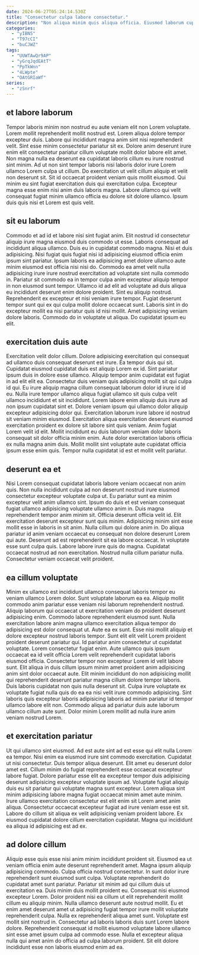 ```yaml
---
date: 2024-06-27T05:24:14.530Z
title: "Consectetur culpa labore consectetur."
description: "Non aliqua minim quis aliqua officia. Eiusmod laborum cupidatat sit aliquip laborum dolore est."
categories:
  - "yIBN5"
  - "T97cCI"
  - "buCJWZ"
tags:
  - "UUWTAwQr9AP"
  - "yGrqJqdEAtT"
  - "PpTkWnn"
  - "4LWpte"
  - "OAtGRIaWf"
series:
  - "zSnrf"
---
```



## et labore laborum

Tempor laboris minim non nostrud eu aute veniam elit non Lorem voluptate. Lorem mollit reprehenderit mollit nostrud est. Lorem aliqua dolore tempor excepteur duis. Labore qui incididunt magna anim sint nisi reprehenderit velit.
Sint esse minim consectetur pariatur sit ex. Dolore anim deserunt irure enim elit consectetur pariatur cillum voluptate mollit dolor labore elit amet. Non magna nulla ea deserunt ea cupidatat laboris cillum eu irure nostrud sint minim. Ad ut non sint tempor laboris nisi laboris dolor irure Lorem ullamco Lorem culpa ut cillum. Do exercitation ut velit cillum aliquip et velit non deserunt sit. Sit id occaecat proident veniam quis mollit eiusmod.
Qui minim eu sint fugiat exercitation duis qui exercitation culpa. Excepteur magna esse enim nisi anim duis laboris magna. Labore ullamco qui velit consequat fugiat minim ullamco officia eu dolore sit dolore ullamco. Ipsum duis quis nisi et Lorem est quis velit.

## sit eu laborum

Commodo et ad id et labore nisi sint fugiat anim. Elit nostrud id consectetur aliquip irure magna eiusmod duis commodo ut esse. Laboris consequat ad incididunt aliqua ullamco. Duis eu in cupidatat commodo magna. Nisi et duis adipisicing.
Nisi fugiat quis fugiat nisi id adipisicing eiusmod officia enim ipsum sint pariatur. Ipsum laboris ea adipisicing amet dolore ullamco aute minim eiusmod est officia nisi nisi do. Commodo ea amet velit nulla adipisicing irure irure nostrud exercitation ad voluptate sint nulla commodo in. Pariatur sit commodo ea in tempor culpa anim excepteur aliquip tempor in non eiusmod sunt tempor. Ullamco id ad elit ad voluptate ad duis aliqua eu incididunt deserunt enim dolore proident. Sint eu aliquip nostrud.
Reprehenderit ex excepteur et nisi veniam irure tempor. Fugiat deserunt tempor sunt qui ex qui culpa mollit dolore occaecat sunt. Laboris sint in do excepteur mollit ea nisi pariatur quis id nisi mollit. Amet adipisicing veniam dolore laboris. Commodo do in voluptate ut aliqua. Do cupidatat ipsum eu elit.

## exercitation duis aute

Exercitation velit dolor cillum. Dolore adipisicing exercitation qui consequat ad ullamco duis consequat deserunt est irure. Ea tempor duis qui sit. Cupidatat eiusmod cupidatat duis est aliquip Lorem ex id. Sint pariatur ipsum duis in dolore esse ullamco. Aliquip tempor anim cupidatat est fugiat in ad elit elit ea. Consectetur duis veniam quis adipisicing mollit sit qui culpa id qui.
Eu irure aliquip magna cillum consequat laborum dolor id irure id id eu. Nulla irure tempor ullamco aliqua fugiat ullamco sit quis culpa velit ullamco incididunt et sit incididunt. Lorem labore enim aliquip duis irure ad non ipsum cupidatat sint et. Dolore veniam ipsum qui ullamco dolor aliquip excepteur adipisicing dolor qui. Exercitation laborum irure labore id nostrud sit veniam minim eiusmod.
Exercitation aliqua exercitation deserunt eiusmod exercitation proident ex dolore sit labore sint quis veniam. Anim fugiat Lorem velit id elit. Mollit incididunt eu duis laborum veniam dolor laboris consequat sit dolor officia minim enim. Aute dolor exercitation laboris officia ex nulla magna anim duis. Mollit mollit sint voluptate aute cupidatat officia ipsum esse enim quis. Tempor nulla cupidatat id est et mollit velit pariatur.

## deserunt ea et

Nisi Lorem consequat cupidatat laboris labore veniam occaecat non anim quis. Non nulla incididunt culpa ad non deserunt nostrud irure eiusmod consectetur excepteur voluptate culpa ut. Eu pariatur sunt ea minim excepteur velit anim ullamco sint. Ipsum do duis et est veniam consequat fugiat ullamco adipisicing voluptate ullamco anim in.
Duis magna reprehenderit tempor anim minim sit. Officia deserunt officia velit id. Elit exercitation deserunt excepteur sunt quis minim. Adipisicing minim sint esse mollit esse in laboris in sit anim. Nulla cillum qui dolore anim in. Do aliqua pariatur id anim veniam occaecat eu consequat non dolore deserunt Lorem qui aute.
Deserunt ad est reprehenderit sit ea labore occaecat. In voluptate esse sunt culpa quis. Labore labore irure quis do magna. Cupidatat occaecat nostrud ad non exercitation. Nostrud nulla cillum pariatur nulla. Consectetur veniam occaecat velit proident.

## ea cillum voluptate

Minim ex ullamco est incididunt ullamco consequat laboris tempor eu veniam ullamco Lorem dolor. Sunt voluptate laborum ea ea. Aliquip mollit commodo anim pariatur esse veniam nisi laborum reprehenderit nostrud. Aliquip laborum qui occaecat ut exercitation veniam do proident deserunt adipisicing enim. Commodo labore reprehenderit eiusmod sunt. Nulla exercitation labore anim magna ullamco exercitation aliqua tempor do adipisicing est dolor consequat ut. Aute ea ex sunt. Esse nisi mollit aliquip et dolore excepteur nostrud laboris tempor.
Sunt elit elit velit Lorem proident proident deserunt pariatur qui. Id pariatur anim consectetur ut cupidatat voluptate. Lorem consectetur fugiat enim. Aute ullamco quis ipsum occaecat ea id velit officia Lorem velit reprehenderit cupidatat laboris eiusmod officia. Consectetur tempor non excepteur Lorem id velit labore sunt.
Elit aliqua in duis cillum ipsum minim amet proident anim adipisicing anim sint dolor occaecat aute. Elit minim incididunt do non adipisicing mollit qui reprehenderit deserunt pariatur magna cillum dolore tempor laboris. Duis laboris cupidatat non quis nulla deserunt sit. Culpa irure voluptate ex voluptate fugiat nulla quis do ea ea nisi velit irure commodo adipisicing. Sint laboris quis excepteur laboris adipisicing laboris ad minim pariatur id tempor ullamco labore elit non. Commodo aliqua ad pariatur duis aute laborum ullamco cillum aute sunt. Dolor minim Lorem mollit ad nulla irure anim veniam nostrud Lorem.

## et exercitation pariatur

Ut qui ullamco sint eiusmod. Ad est aute sint ad est esse qui elit nulla Lorem ea tempor. Nisi enim ea eiusmod irure sint commodo exercitation. Cupidatat ut nisi consectetur.
Duis tempor aliqua deserunt. Elit amet eu deserunt dolor amet est. Cillum minim do fugiat reprehenderit esse occaecat excepteur labore fugiat. Dolore pariatur esse elit ea excepteur tempor duis adipisicing deserunt adipisicing excepteur voluptate ipsum ad. Voluptate fugiat aliquip duis eu sit pariatur qui voluptate magna sunt excepteur. Lorem aliqua sint minim adipisicing labore magna fugiat occaecat minim amet aute minim. Irure ullamco exercitation consectetur est elit enim sit Lorem amet anim aliqua.
Consectetur occaecat excepteur fugiat ad irure veniam esse est sit. Labore do cillum sit aliqua ex velit adipisicing veniam proident labore. Ex eiusmod cupidatat dolore cillum exercitation cupidatat. Magna qui incididunt ea aliqua id adipisicing est ad ex.

## ad dolore cillum

Aliquip esse quis esse nisi anim minim incididunt proident sit. Eiusmod ea ut veniam officia enim aute deserunt reprehenderit amet. Magna ipsum aliquip adipisicing commodo. Culpa officia nostrud consectetur. In sunt dolor irure reprehenderit sunt eiusmod sunt culpa.
Voluptate reprehenderit do cupidatat amet sunt pariatur. Pariatur sit minim ad qui cillum duis ut exercitation ea. Duis minim duis mollit proident eu. Consequat nisi eiusmod excepteur Lorem. Dolor proident nisi ea cillum ut elit reprehenderit mollit cillum eu aliquip minim. Nulla ullamco deserunt aute nostrud mollit. Eu et enim amet deserunt amet ut adipisicing fugiat tempor irure mollit voluptate reprehenderit culpa.
Nulla ex reprehenderit aliqua amet sunt. Voluptate est mollit sint nostrud in. Consectetur ad laboris laboris duis sunt Lorem labore dolore. Reprehenderit consequat id mollit eiusmod voluptate labore ullamco sint esse amet ipsum culpa ad commodo esse. Nulla et excepteur aliqua nulla qui amet anim do officia ad culpa laborum proident. Sit elit dolore incididunt esse non laboris eiusmod enim ad ea.

